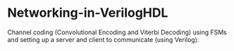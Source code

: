 # Networking-in-VerilogHDL
Channel coding (Convolutional Encoding and Viterbi Decoding) using FSMs and setting up a server and client to communicate (using Verilog).
